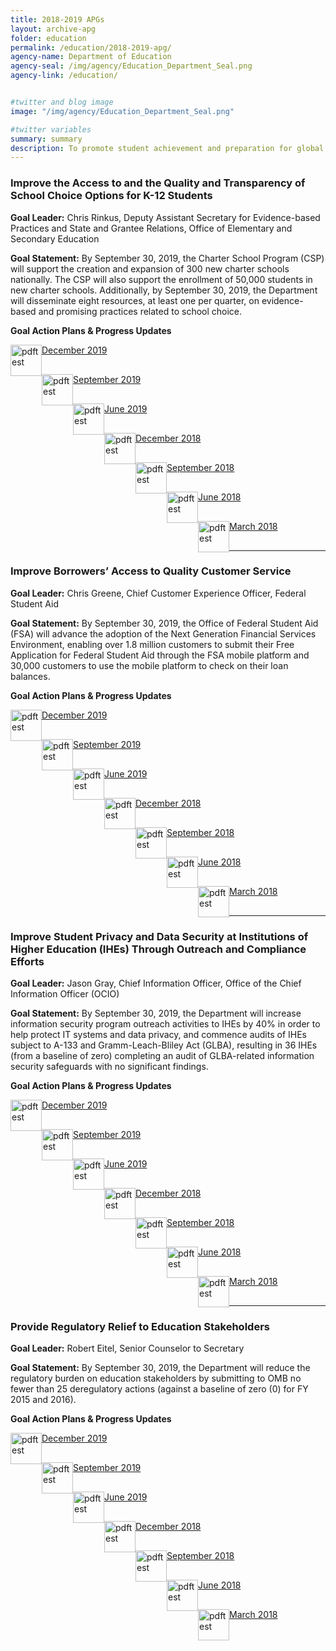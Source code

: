 ```yaml
---
title: 2018-2019 APGs
layout: archive-apg
folder: education
permalink: /education/2018-2019-apg/
agency-name: Department of Education
agency-seal: /img/agency/Education_Department_Seal.png
agency-link: /education/


#twitter and blog image
image: "/img/agency/Education_Department_Seal.png"

#twitter variables
summary: summary
description: To promote student achievement and preparation for global competition by fostering educational excellence and ensuring equal access.
---
```


<h3>Improve the Access to and the Quality and Transparency of School Choice Options for K-12 Students</h3>

<p><b>Goal Leader:</b> Chris Rinkus, Deputy Assistant Secretary for Evidence-based Practices and State and Grantee Relations, Office of Elementary and Secondary Education</p>

<p><b>Goal Statement:</b>  By September 30, 2019, the Charter School Program (CSP) will support the creation and expansion of 300 new charter schools nationally. The CSP will also support the enrollment of 50,000 students in new charter schools. Additionally, by September 30, 2019, the Department will disseminate eight resources, at least one per quarter, on evidence-based and promising practices related to school choice. </p>

<p><b>Goal Action Plans & Progress Updates</b></p>

<div class="usa-width-one-whole usa-media_block">
<div class= "usa-grid usa-graphic_list-row" style="padding-left:0rem;">

<div class="usa-width-one-half usa-media_block">
  <p style="margin-bottom:30px;" style="margin-bottom:30px;" style="margin-bottom:30px;"><img src="{{site.baseurl}}/img/PDF_icon.png" alt="pdftest" style="float:left;width:50px;align:bottom;"><a class="usa-external_link"   href="{{site.baseurl}}/{{page.folder}}/2019_dec_Education_School_Choice.pdf">December 2019</a></p>
  <p style="margin-bottom:30px;" style="margin-bottom:30px;"><img src="{{site.baseurl}}/img/PDF_icon.png" alt="pdftest" style="float:left;width:50px;align:bottom;"><a class="usa-external_link"   href="{{site.baseurl}}/{{page.folder}}/FY2019_sept_Education_School_Choice.pdf">September 2019</a></p>
  <p style="margin-bottom:30px;" style="margin-bottom:30px;"><img src="{{site.baseurl}}/img/PDF_icon.png" alt="pdftest" style="float:left;width:50px;align:bottom;"><a class="usa-external_link"   href="{{site.baseurl}}/{{page.folder}}/FY2019_June_Education_School_Choice.pdf">June 2019</a></p>
</div>

<div class="usa-width-one-half usa-media_block">
  <p style="margin-bottom:30px;"><img src="{{site.baseurl}}/img/PDF_icon.png" alt="pdftest" style="float:left;width:50px;align:bottom;"><a class="usa-external_link"   href="{{site.baseurl}}/{{page.folder}}/FY2018_Q4_Education_School_Choice.pdf">December 2018</a></p>
  <p style="margin-bottom:30px;"><img src="{{site.baseurl}}/img/PDF_icon.png" alt="pdftest" style="float:left;width:50px;align:bottom;"><a class="usa-external_link"   href="{{site.baseurl}}/{{page.folder}}/FY2018_Q3_Education_School_Choice.pdf">September 2018</a></p>
  <p style="margin-bottom:30px;"><img src="{{site.baseurl}}/img/PDF_icon.png" alt="pdftest" style="float:left;width:50px;align:bottom;"><a class="usa-external_link"   href="{{site.baseurl}}/{{page.folder}}/FY2018_Q2_Education_School_Choice.pdf">June 2018</a></p>
  <p style="margin-bottom:30px;"><img src="{{site.baseurl}}/img/PDF_icon.png" alt="pdftest" style="float:left;width:50px;align:bottom;"><a class="usa-external_link"   href="{{site.baseurl}}/{{page.folder}}/FY2018_Q1_Education_School_Choice.pdf">March 2018</a></p>
</div>

</div>
</div>

<hr>

<h3>Improve Borrowers’ Access to Quality Customer Service </h3>
<p><b>Goal Leader:</b> Chris Greene, Chief Customer Experience Officer, Federal Student Aid</p>
<p><b>Goal Statement:</b> By September 30, 2019, the Office of Federal Student Aid (FSA) will advance the adoption of the Next Generation Financial Services Environment, enabling over 1.8 million customers to submit their Free Application for Federal Student Aid through the FSA mobile platform and 30,000 customers to use the mobile platform to check on their loan balances.</p>

<p><b>Goal Action Plans & Progress Updates</b></p>

<div class="usa-width-one-whole usa-media_block">
<div class= "usa-grid usa-graphic_list-row" style="padding-left:0rem;">

<div class="usa-width-one-half usa-media_block">
  <p style="margin-bottom:30px;"><img src="{{site.baseurl}}/img/PDF_icon.png" alt="pdftest" style="float:left;width:50px;align:bottom;"><a class="usa-external_link"   href="{{site.baseurl}}/{{page.folder}}/2019_dec_Education_Improve_Borrows_Access.pdf">December 2019</a></p>
  <p style="margin-bottom:30px;"><img src="{{site.baseurl}}/img/PDF_icon.png" alt="pdftest" style="float:left;width:50px;align:bottom;"><a class="usa-external_link"   href="{{site.baseurl}}/{{page.folder}}/FY2019_sept_Education_Improve_Borrows_Access.pdf">September 2019</a></p>
  <p style="margin-bottom:30px;"><img src="{{site.baseurl}}/img/PDF_icon.png" alt="pdftest" style="float:left;width:50px;align:bottom;"><a class="usa-external_link"   href="{{site.baseurl}}/{{page.folder}}/FY2019_June_Education_Improve_Borrows_Access.pdf">June 2019</a></p>
</div>

<div class="usa-width-one-half usa-media_block">
  <p style="margin-bottom:30px;"><img src="{{site.baseurl}}/img/PDF_icon.png" alt="pdftest" style="float:left;width:50px;align:bottom;"><a class="usa-external_link"   href="{{site.baseurl}}/{{page.folder}}/FY2018_Q4_Education_Improve_Borrows_Access.pdf">December 2018</a></p>
  <p style="margin-bottom:30px;"><img src="{{site.baseurl}}/img/PDF_icon.png" alt="pdftest" style="float:left;width:50px;align:bottom;"><a class="usa-external_link"   href="{{site.baseurl}}/{{page.folder}}/FY2018_Q3_Education_Improve_Borrows_Access.pdf">September 2018</a></p>
  <p style="margin-bottom:30px;"><img src="{{site.baseurl}}/img/PDF_icon.png" alt="pdftest" style="float:left;width:50px;align:bottom;"><a class="usa-external_link"   href="{{site.baseurl}}/{{page.folder}}/FY2018_Q2_Education_Improve_Borrows_Access.pdf">June 2018</a></p>
  <p style="margin-bottom:30px;"><img src="{{site.baseurl}}/img/PDF_icon.png" alt="pdftest" style="float:left;width:50px;align:bottom;"><a class="usa-external_link"   href="{{site.baseurl}}/{{page.folder}}/FY2018_Q1_Education_Improve_Borrows_Access.pdf">March 2018</a></p>
</div>

</div>
</div>

<hr>

<h3>Improve Student Privacy and Data Security at Institutions of Higher Education (IHEs) Through Outreach and Compliance Efforts </h3>
<p><b>Goal Leader:</b> Jason Gray, Chief Information Officer, Office of the Chief Information Officer (OCIO)</p>
<p><b>Goal Statement:</b> By September 30, 2019, the Department will increase information security program outreach activities to IHEs by 40% in order to help protect IT systems and data privacy, and commence audits of IHEs subject to A-133 and Gramm-Leach-Bliley Act (GLBA), resulting in 36 IHEs (from a baseline of zero) completing an audit of GLBA-related information security safeguards with no significant findings. </p>

<p><b>Goal Action Plans & Progress Updates</b></p>
<div class="usa-width-one-whole usa-media_block">
<div class= "usa-grid usa-graphic_list-row" style="padding-left:0rem;">

<div class="usa-width-one-half usa-media_block">
  <p style="margin-bottom:30px;"><img src="{{site.baseurl}}/img/PDF_icon.png" alt="pdftest" style="float:left;width:50px;align:bottom;"><a class="usa-external_link"   href="{{site.baseurl}}/{{page.folder}}/2019_dec_Education_Improve_Student_Privacy.pdf">December 2019</a></p>
  <p style="margin-bottom:30px;"><img src="{{site.baseurl}}/img/PDF_icon.png" alt="pdftest" style="float:left;width:50px;align:bottom;"><a class="usa-external_link"   href="{{site.baseurl}}/{{page.folder}}/FY2019_sept_Education_Improve_Student_Privacy.pdf">September 2019</a></p>
  <p style="margin-bottom:30px;"><img src="{{site.baseurl}}/img/PDF_icon.png" alt="pdftest" style="float:left;width:50px;align:bottom;"><a class="usa-external_link"   href="{{site.baseurl}}/{{page.folder}}/FY2019_June_Education_Improve_Student_Privacy.pdf">June 2019</a></p>
</div>

<!--Q4 deck-->
<div class="usa-width-one-half usa-media_block">
  <p style="margin-bottom:30px;"><img src="{{site.baseurl}}/img/PDF_icon.png" alt="pdftest" style="float:left;width:50px;align:bottom;"><a class="usa-external_link"   href="{{site.baseurl}}/{{page.folder}}/FY2018_Q4_Education_Improve_Student_Privacy.pdf">December 2018</a></p>
  <p style="margin-bottom:30px;"><img src="{{site.baseurl}}/img/PDF_icon.png" alt="pdftest" style="float:left;width:50px;align:bottom;"><a class="usa-external_link"   href="{{site.baseurl}}/{{page.folder}}/FY2018_Q3_Education_Improve_Student_Privacy.pdf">September 2018</a></p>
  <p style="margin-bottom:30px;"><img src="{{site.baseurl}}/img/PDF_icon.png" alt="pdftest" style="float:left;width:50px;align:bottom;"><a class="usa-external_link"   href="{{site.baseurl}}/{{page.folder}}/FY2018_Q2_Education_Improve_Student_Privacy.pdf">June 2018</a></p>
  <p style="margin-bottom:30px;"><img src="{{site.baseurl}}/img/PDF_icon.png" alt="pdftest" style="float:left;width:50px;align:bottom;"><a class="usa-external_link"   href="{{site.baseurl}}/{{page.folder}}/FY2018_Q1_Education_Improve_Student_Privacy.pdf">March 2018</a></p>
</div>

</div>
</div>

<hr>

<h3>Provide Regulatory Relief to Education Stakeholders</h3>
<p><b>Goal Leader:</b> Robert Eitel, Senior Counselor to Secretary</p>
<p><b>Goal Statement:</b> By September 30, 2019, the Department will reduce the regulatory burden on education stakeholders by submitting to OMB no fewer than 25 deregulatory actions (against a baseline of zero (0) for FY 2015 and 2016).
</p>
<!--<p><strong>Implementation Action Plans will be available with the Q1 FY 2018 performance update.</strong></p>-->
<p><b>Goal Action Plans & Progress Updates</b></p>

<div class="usa-width-one-whole usa-media_block">
<div class= "usa-grid usa-graphic_list-row" style="padding-left:0rem;">

<div class="usa-width-one-half usa-media_block">
  <p style="margin-bottom:30px;"><img src="{{site.baseurl}}/img/PDF_icon.png" alt="pdftest" style="float:left;width:50px;align:bottom;"><a class="usa-external_link"   href="{{site.baseurl}}/{{page.folder}}/2019_dec_Education_Improve_Regulatory_Relief.pdf">December 2019</a></p>
  <p style="margin-bottom:30px;"><img src="{{site.baseurl}}/img/PDF_icon.png" alt="pdftest" style="float:left;width:50px;align:bottom;"><a class="usa-external_link"   href="{{site.baseurl}}/{{page.folder}}/FY2019_sept_Education_Improve_Regulatory_Relief.pdf">September 2019</a></p>
  <p style="margin-bottom:30px;"><img src="{{site.baseurl}}/img/PDF_icon.png" alt="pdftest" style="float:left;width:50px;align:bottom;"><a class="usa-external_link"   href="{{site.baseurl}}/{{page.folder}}/FY2019_June_Education_Improve_Regulatory_Relief.pdf">June 2019</a></p>
</div>

<div class="usa-width-one-half usa-media_block">
  <p style="margin-bottom:30px;"><img src="{{site.baseurl}}/img/PDF_icon.png" alt="pdftest" style="float:left;width:50px;align:bottom;"><a class="usa-external_link"   href="{{site.baseurl}}/{{page.folder}}/FY2018_Q4_Education_Improve_Regulatory_Relief.pdf">December 2018</a></p>
  <p style="margin-bottom:30px;"><img src="{{site.baseurl}}/img/PDF_icon.png" alt="pdftest" style="float:left;width:50px;align:bottom;"><a class="usa-external_link"   href="{{site.baseurl}}/{{page.folder}}/FY2018_Q3_Education_Improve_Regulatory_Relief.pdf">September 2018</a></p>
  <p style="margin-bottom:30px;"><img src="{{site.baseurl}}/img/PDF_icon.png" alt="pdftest" style="float:left;width:50px;align:bottom;"><a class="usa-external_link"   href="{{site.baseurl}}/{{page.folder}}/FY2018_Q2_Education_Improve_Regulatory_Relief.pdf">June 2018</a></p>
  <p style="margin-bottom:30px;"><img src="{{site.baseurl}}/img/PDF_icon.png" alt="pdftest" style="float:left;width:50px;align:bottom;"><a class="usa-external_link"   href="{{site.baseurl}}/{{page.folder}}/FY2018_Q1_Education_Improve_Regulatory_Relief.pdf">March 2018</a></p>
</div>

</div>
</div>
